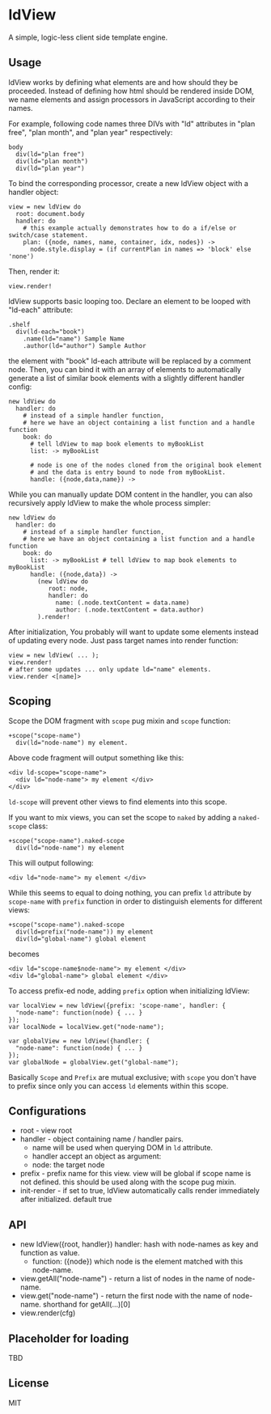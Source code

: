 # ldView

A simple, logic-less client side template engine.


## Usage

ldView works by defining what elements are and how should they be proceeded. Instead of defining how html should be rendered inside DOM, we name elements and assign processors in JavaScript according to their names.

For example, following code names three DIVs with "ld" attributes in "plan free", "plan month", and "plan year" respectively:

    body
      div(ld="plan free")
      div(ld="plan month")
      div(ld="plan year")


To bind the corresponding processor, create a new ldView object with a handler object:

    view = new ldView do
      root: document.body
      handler: do
        # this example actually demonstrates how to do a if/else or switch/case statement.
        plan: ({node, names, name, container, idx, nodes}) ->
          node.style.display = (if currentPlan in names => 'block' else 'none')

Then, render it:

    view.render!


ldView supports basic looping too. Declare an element to be looped with "ld-each" attribute:

    .shelf
      div(ld-each="book")
        .name(ld="name") Sample Name
        .author(ld="author") Sample Author

the element with "book" ld-each attribute will be replaced by a comment node. Then, you can bind it with an array of elements to automatically generate a list of similar book elements with a slightly different handler config:

    new ldView do
      handler: do
        # instead of a simple handler function,
        # here we have an object containing a list function and a handle function
        book: do 
          # tell ldView to map book elements to myBookList
          list: -> myBookList

          # node is one of the nodes cloned from the original book element
          # and the data is entry bound to node from myBookList.
          handle: ({node,data,name}) -> 


While you can manually update DOM content in the handler, you can also recursively apply ldView to make the whole process simpler:

    new ldView do
      handler: do
        # instead of a simple handler function,
        # here we have an object containing a list function and a handle function
        book: do 
          list: -> myBookList # tell ldView to map book elements to myBookList
          handle: ({node,data}) ->
            (new ldView do
               root: node,
               handler: do
                 name: (.node.textContent = data.name)
                 author: (.node.textContent = data.author)
            ).render!


After initialization, You probably will want to update some elements instead of updating every node. Just pass target names into render function:

    view = new ldView( ... );
    view.render!
    # after some updates ... only update ld="name" elements.
    view.render <[name]> 


## Scoping

Scope the DOM fragment with `scope` pug mixin and `scope` function:

    +scope("scope-name")
      div(ld="node-name") my element.

Above code fragment will output something like this:

    <div ld-scope="scope-name">
      <div ld="node-name"> my element </div>
    </div>

`ld-scope` will prevent other views to find elements into this scope.

If you want to mix views, you can set the scope to `naked` by adding a `naked-scope` class:

    +scope("scope-name").naked-scope
      div(ld="node-name") my element

This will output following:

    <div ld="node-name"> my element </div>

While this seems to equal to doing nothing, you can prefix `ld` attribute by `scope-name` with `prefix` function in order to distinguish elements for different views:

    +scope("scope-name").naked-scope
      div(ld=prefix("node-name")) my element
      div(ld="global-name") global element

becomes

    <div ld="scope-name$node-name"> my element </div>
    <div ld="global-name"> global element </div>

To access prefix-ed node, adding `prefix` option when initializing ldView:

    var localView = new ldView({prefix: 'scope-name', handler: {
      "node-name": function(node) { ... }
    });
    var localNode = localView.get("node-name");

    var globalView = new ldView({handler: {
      "node-name": function(node) { ... }
    });
    var globalNode = globalView.get("global-name");


Basically `Scope` and `Prefix` are mutual exclusive; with `scope` you don't have to prefix since only you can access `ld` elements within this scope.


## Configurations

 * root - view root
 * handler - object containing name / handler pairs.
   - name will be used when querying DOM in `ld` attribute.
   - handler accept an object as argument:
   - node: the target node
 * prefix - prefix name for this view. view will be global if scope name is not defined.
   this should be used along with the scope pug mixin.
 * init-render - if set to true, ldView automatically calls render immediately after initialized. default true

## API

 * new ldView({root, handler})
   handler: hash with node-names as key and function as value.
   - function: ({node}) which node is the element matched with this node-name.
 * view.getAll("node-name") - return a list of nodes in the name of node-name.
 * view.get("node-name") - return the first node with the name of node-name. shorthand for getAll(...)[0]
 * view.render(cfg)


## Placeholder for loading

TBD


## License

MIT

